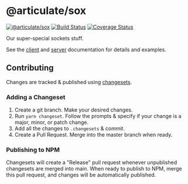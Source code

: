 # @articulate/sox
[![@articulate/sox](https://img.shields.io/npm/v/@articulate/sox.svg)](https://www.npmjs.com/package/@articulate/sox)
[![Build Status](https://travis-ci.org/articulate/sox.svg?branch=master)](https://travis-ci.org/articulate/sox)
[![Coverage Status](https://coveralls.io/repos/github/articulate/sox/badge.svg?branch=master)](https://coveralls.io/github/articulate/sox?branch=master)

Our super-special sockets stuff.

See the [client](https://github.com/articulate/sox/blob/master/docs/client.md) and [server](https://github.com/articulate/sox/blob/master/docs/server.md) documentation for details and examples.

## Contributing

Changes are tracked & published using [changesets](https://github.com/changesets/changesets).

### Adding a Changeset

1. Create a git branch. Make your desired changes.
1. Run `yarn changeset`. Follow the prompts & specify if your change is a
   major, minor, or patch change.
1. Add all the changes to `.changesets` & commit.
1. Create a Pull Request. Merge into the master branch when ready.

### Publishing to NPM

Changesets will create a "Release" pull request whenever unpublished changesets
are merged into main. When ready to publish to NPM, merge this pull request,
and changes will be automatically published.
